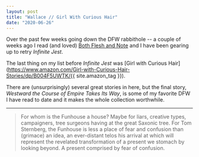 ```yaml
---
layout: post
title: "Wallace // Girl With Curious Hair"
date: "2020-06-26"
---
```


Over the past few weeks going down the DFW rabbithole -- a couple of weeks ago I read (and loved)
[Both Flesh and Note](/notes/n/both-flesh-and-not/) and I have been gearing up to retry _Infinite
Jest_.

The last thing on my list before _Infinite Jest_ was [Girl with Curious Hair](https://www.amazon.com/Girl-with-Curious-Hair-Stories/dp/B004F5UWTK/{{ site.amazon_tag }}).

There are (unsurprisingly) several great stories in here, but the final story, _Westward the Course
of Empire Takes Its Way_, is some of my favorite DFW I have read to date and it makes the whole
collection worthwhile.

---

> For whom is the Funhouse a house? Maybe for liars, creative types, campaigners, tree surgeons having at the great Saxonic tree. For Tom Sternberg, the Funhouse is less a place of fear and confusion than (grimace) an idea, an ever-distant telos his arrival at which will represent the revelated transformation of a present we stomach by looking beyond. A present comprised by fear of confusion.
